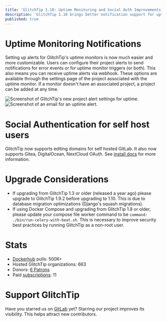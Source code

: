 ```yaml
---
title: 'GlitchTip 1.10: Uptime Monitoring and Social Auth Improvements'
description: 'GlitchTip 1.10 brings better notification support for uptime Monitoring. Social Authentication has been overhauled for improved customization for self-host users.'
published: true
---
```


# Uptime Monitoring Notifications

Setting up alerts for GlitchTip's uptime monitors is now much easier and more customizable. Users can configure their project alerts to send notifications for error events or for uptime monitor triggers (or both). This also means you can receive uptime alerts via webhook. These options are available through the settings page of the project associated with the uptime monitor. If a monitor doesn't have an associated project, a project can be added at any time.

<div style="width: 800px; max-width: 100%; margin: 0 auto;">
    <picture>
        <source
            type="image/webp"
            srcset="
                /assets/blog-images/glitchtip-1-10/uptime-alert-settings@1x.webp,
                /assets/blog-images/glitchtip-1-10/uptime-alert-settings@2x.webp 2x,
                /assets/blog-images/glitchtip-1-10/uptime-alert-settings@3x.webp 3x,
            "
        />
        <img
            src="/assets/blog-images/glitchtip-1-10/uptime-alert-settings@1xpng"
            srcset="
                /assets/blog-images/glitchtip-1-10/uptime-alert-settings@1x.png,
                /assets/blog-images/glitchtip-1-10/uptime-alert-settings@2x.png 2x,
                /assets/blog-images/glitchtip-1-10/uptime-alert-settings@3x.png 3x,
            "
            loading="lazy"
            alt="Screenshot of GlitchTip's new project alert settings for uptime."
        />
    </picture>
</div>

<div style="width: 800px; max-width: 100%; margin: 0 auto;">
    <picture>
        <source
            type="image/webp"
            srcset="
                /assets/blog-images/glitchtip-1-10/uptime-email@1x.webp,
                /assets/blog-images/glitchtip-1-10/uptime-email@2x.webp 2x,
                /assets/blog-images/glitchtip-1-10/uptime-email@3x.webp 3x,
            "
        />
        <img
            src="/assets/blog-images/glitchtip-1-10/uptime-email@1xpng"
            srcset="
                /assets/blog-images/glitchtip-1-10/uptime-email@1x.png,
                /assets/blog-images/glitchtip-1-10/uptime-email@2x.png 2x,
                /assets/blog-images/glitchtip-1-10/uptime-email@3x.png 3x,
            "
            loading="lazy"
            alt="Screenshot of an email for an uptime alert."
        />
    </picture>
</div>

# Social Authentication for self host users

GlitchTip now supports editing domains for self hosted GitLab. It also now supports Gitea, DigitalOcean, NextCloud OAuth. See [install docs](https://glitchtip.com/documentation/install) for more information.

# Upgrade Considerations

- If upgrading from GlitchTip 1.3 or older (released a year ago) please upgrade to GlitchTip 1.9.2 before upgrading to 1.10. This is due to database migration optimizations (Django's squash migrations).
- If using Docker Compose and upgrading from GlitchTip 1.8 or older, please update your compose file worker command to be `command: ./bin/run-celery-with-beat.sh`. This is necessary to improve security best practices by running GlitchTip as a non-root user. 

# Stats

- [Dockerhub](https://hub.docker.com/r/glitchtip/glitchtip) pulls: 500K+
- Hosted GlitchTip organizations: 663
- Donors: [6 Patrons](https://en.liberapay.com/GlitchTip)
- Paid [subscriptions](https://glitchtip.com/pricing): 11

# Support GlitchTip

Have you starred us on [GitLab](https://gitlab.com/glitchtip/glitchtip-backend/) yet? Starring our project improves its visibility. This helps attract new contributors.

